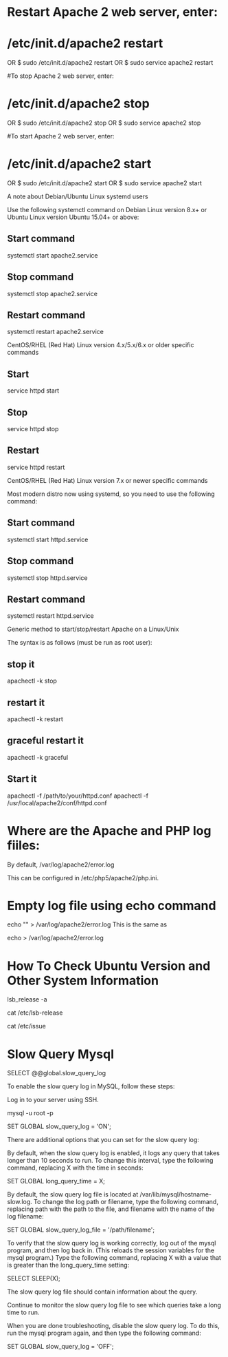 # Restart Apache 2 web server, enter:
# /etc/init.d/apache2 restart
OR
$ sudo /etc/init.d/apache2 restart
OR
$ sudo service apache2 restart

#To stop Apache 2 web server, enter:
# /etc/init.d/apache2 stop 
OR
$ sudo /etc/init.d/apache2 stop
OR
$ sudo service apache2 stop

#To start Apache 2 web server, enter:
# /etc/init.d/apache2 start
OR
$ sudo /etc/init.d/apache2 start
OR
$ sudo service apache2 start

A note about Debian/Ubuntu Linux systemd users

Use the following systemctl command on Debian Linux version 8.x+ or Ubuntu Linux version Ubuntu 15.04+ or above:
## Start command ##
systemctl start apache2.service
## Stop command ##
systemctl stop apache2.service
## Restart command ##
systemctl restart apache2.service

CentOS/RHEL (Red Hat) Linux version 4.x/5.x/6.x or older specific commands

## Start ##
service httpd start
## Stop ##
service httpd stop
## Restart ##
service httpd restart

CentOS/RHEL (Red Hat) Linux version 7.x or newer specific commands

Most modern distro now using systemd, so you need to use the following command:
## Start command ##
systemctl start httpd.service
## Stop command ##
systemctl stop httpd.service
## Restart command ##
systemctl restart httpd.service

Generic method to start/stop/restart Apache on a Linux/Unix

The syntax is as follows (must be run as root user):
## stop it ##
apachectl -k stop
## restart it ##
apachectl -k restart
## graceful restart it ##
apachectl -k graceful
## Start it ##
apachectl -f /path/to/your/httpd.conf
apachectl -f /usr/local/apache2/conf/httpd.conf


# Where are the Apache and PHP log fiiles:
By default, /var/log/apache2/error.log

This can be configured in /etc/php5/apache2/php.ini.

# Empty log file using echo command
echo "" > /var/log/apache2/error.log
This is the same as

echo  > /var/log/apache2/error.log

# How To Check Ubuntu Version and Other System Information

lsb_release -a

cat /etc/lsb-release

cat /etc/issue

# Slow Query Mysql
SELECT @@global.slow_query_log

To enable the slow query log in MySQL, follow these steps:

Log in to your server using SSH.

mysql -u root -p

SET GLOBAL slow_query_log = 'ON';

There are additional options that you can set for the slow query log:


By default, when the slow query log is enabled, it logs any query that takes longer than 10 seconds to run. To change this interval, type the following command, replacing X with the time in seconds:

SET GLOBAL long_query_time = X;

By default, the slow query log file is located at /var/lib/mysql/hostname-slow.log. To change the log path or filename, type the following command, replacing path with the path to the file, and filename with the name of the log filename:


SET GLOBAL slow_query_log_file = '/path/filename';

To verify that the slow query log is working correctly, log out of the mysql program, and then log back in. (This reloads the session variables for the mysql program.) Type the following command, replacing X with a value that is greater than the long_query_time setting:


SELECT SLEEP(X);

The slow query log file should contain information about the query.


Continue to monitor the slow query log file to see which queries take a long time to run.


When you are done troubleshooting, disable the slow query log. To do this, run the mysql program again, and then type the following command:


SET GLOBAL slow_query_log = 'OFF';
